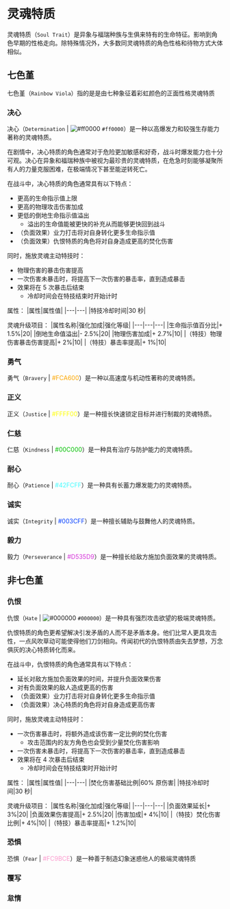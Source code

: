 # 灵魂特质

灵魂特质（`Soul Trait`）是异象与福瑞种族与生俱来特有的生命特征。影响到角色早期的性格走向。除特殊情况外，大多数同灵魂特质的角色性格和待物方式大体相似。

## 七色堇

七色堇（`Rainbow Viola`）指的是是由七种象征着彩虹颜色的正面性格灵魂特质

### 决心

决心（`Determination` | ![#ff0000](https://via.placeholder.com/12/ff0000/000000?text=+) `#ff0000`）是一种以高爆发力和较强生存能力著称的灵魂特质。  

在剧情中，决心特质的角色通常对于危险更加敏感和好奇，战斗时爆发能力也十分可观。决心在异象和福瑞种族中被视为最珍贵的灵魂特质，在危急时刻能够凝聚所有人的力量克服困难，在极端情况下甚至能逆转死亡。

在战斗中，决心特质的角色通常具有以下特点：
- 更高的生命指示值上限
- 更高的物理攻击伤害加成
- 更低的倒地生命指示值溢出
  - 溢出的生命值能被更快的补充从而能够更快回到战斗
- （负面效果）业力打击将对自身转化更多生命指示值
- （负面效果）仇恨特质的角色将对自身造成更高的焚化伤害

同时，施放灵魂主动特技时：
- 物理伤害的暴击伤害提高
- 一次伤害未暴击时，将提高下一次伤害的暴击率，直到造成暴击
- 效果将在 5 次暴击后结束
  - 冷却时间会在特技结束时开始计时

属性：
|属性|属性值|
|---|---|
|特技冷却时间|30 秒|

灵魂升级项目：
|属性名称|强化加成|强化等级|
|---|---|---|
|生命指示值百分比|+ 1.5%|20|
|倒地生命值溢出|- 2.5%|20|
|物理伤害加成|+ 2.7%|10|
|（特技）物理伤害暴击伤害提高|+ 2%|10|
|（特技）暴击率提高|+ 1%|10|

### 勇气

勇气（`Bravery` | <font color="#FCA600">#FCA600</font>）是一种以高速度与机动性著称的灵魂特质。

<!-- 行动特点：“勇气”使得角色在面向一个方向移动时提升移动速度，当方向大幅度改变时速度回复为正常值。
被动能力：此类特质的角色在攻击时对正前方的攻击对象具有攻击力和防御力加成。
主动特技：使得角色往前冲刺一小段距离。
灵魂升级项目：[+]定向移动速度加成、 [+]定向攻击力、[+]定向防御力、[+]定向角度、[+]冲刺距离、[-]背部防御力
等级阈值：14 -->

### 正义

正义（`Justice` | <font color="#FFFF00">#FFFF00</font>）是一种擅长快速锁定目标并进行制裁的灵魂特质。

<!-- 行动特点：“正义”使得角色能快速寻找到对立目标。
被动能力：对对立目标具有攻击力加成。
主动特技：用魔法／能量发射射弹。
灵魂升级项目：[+]定向攻击力加成、[+]射弹发射速度、[+]射弹攻击力、[-]Karma反馈力度、[-]攻击速度
等级阈值：17 -->

### 仁慈

仁慈（`Kindness` | <font color="#00C000">#00C000</font>）是一种具有治疗与防护能力的灵魂特质。

### 耐心

耐心（`Patience` | <font color="#42FCFF">#42FCFF</font>）是一种具有长蓄力爆发能力的灵魂特质。

### 诚实

诚实（`Integrity` | <font color="#003CFF">#003CFF</font>）是一种擅长辅助与鼓舞他人的灵魂特质。

### 毅力

毅力（`Perseverance` | <font color="#D535D9">#D535D9</font>）是一种擅长给敌方施加负面效果的灵魂特质。


## 非七色堇

### 仇恨

仇恨（`Hate` | ![#000000](https://via.placeholder.com/12/0000000/000000?text=+) `#000000`）是一种具有强烈攻击欲望的极端灵魂特质。

仇恨特质的角色更希望解决引发矛盾的人而不是矛盾本身。他们比常人更具攻击性，一点风吹草动可能使得他们刀剑相向。传闻初代的仇恨特质由失去梦想，万念俱灰的决心特质转化而来。

在战斗中，仇恨特质的角色通常具有以下特点：
- 延长对敌方施加负面效果的时间，并提升负面效果伤害
- 对有负面效果的敌人造成更高的伤害
- （负面效果）业力打击将对自身转化更多生命指示值
- （负面效果）决心特质的角色将对自身造成更高伤害

同时，施放灵魂主动特技时：
- 一次伤害暴击时，将额外造成该伤害一定比例的焚化伤害
  - 攻击范围内的友方角色也会受到少量焚化伤害影响
- 一次伤害未暴击时，将提高下一次伤害的暴击率，直到造成暴击
- 效果将在 4 次暴击后结束
  - 冷却时间会在特技结束时开始计时

属性：
|属性|属性值|
|---|---|
|焚化伤害基础比例|60% 原伤害|
|特技冷却时间|30 秒|

灵魂升级项目：
|属性名称|强化加成|强化等级|
|---|---|---|
|负面效果延长|+ 3%|20|
|负面效果伤害提高|+ 2.5%|20|
|伤害加成|+ 4%|10|
|（特技）焚化伤害比例|+ 4%|10|
|（特技）暴击率提高|+ 1.2%|10|

### 恐惧

恐惧（`Fear` | <font color="#FC9BCE">#FC9BCE</font>）是一种善于制造幻象迷惑他人的极端灵魂特质

### 覆写

### 怠惰